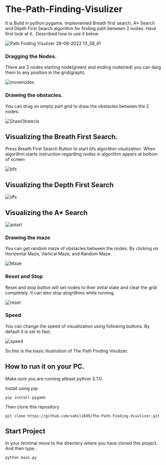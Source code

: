 # The-Path-Finding-Visulizer

It is Build in python pygame. Implemented Breath first search, A* Search and Depth First Search algorithm for finding path between 2 nodes.
Have first look at it.. Described how to use it below.

![Path Finding Visulizer 28-08-2022 13_38_41](https://user-images.githubusercontent.com/52308072/187064418-25d12cbd-3173-42b0-adcc-b315152ac87a.png)


### Dragging the Nodes.
There are 2 nodes starting node(green) and ending node(red) you can darg them to any position in the grid(graph).

![movenodes](https://user-images.githubusercontent.com/52308072/187064920-46c04ca7-2800-4dc7-8c26-864787f5e194.gif)

### Drawing the obstacles.
You can drag on empty part grid to draw the obstacles between the 2 nodes. 

![DrawObstecls](https://user-images.githubusercontent.com/52308072/187067776-8bce03a2-d01d-4d71-a064-695fe0fa468f.gif)


## Visualizing the Breath First Search.
Press Breath First Search Button to start bfs algorithm visulization. When algorithm starts instruction regarding nodes in algorithm appers at bottom of screen

![bfs](https://user-images.githubusercontent.com/52308072/187067818-1aa90971-bf1a-4518-9a43-5d8a14f52ec3.gif)

## Visualizing the Depth First Search

![dfs](https://user-images.githubusercontent.com/52308072/187067968-c59ac1de-eab2-49dc-9751-9f4fe90c04ef.gif)

## Visualizing the A* Search

![astart](https://user-images.githubusercontent.com/52308072/187068358-5025bb0a-5329-41d7-a27c-8ffd9b5f540e.gif)


### Drawing the maze
You can get random maze of obstacles between the nodes. By clicking on Horizental Maze, Vartical Maze, and Random Maze.

![Maze](https://user-images.githubusercontent.com/52308072/187068451-b65849c5-ec48-49b9-acc2-1531091b8b1b.gif)

### Reset and Stop
Reset and stop button will set nodes to their initial state and clear the grid completely. It can also stop alogrithms while running.

![reset](https://user-images.githubusercontent.com/52308072/187068498-611c79fb-4fbe-4c6e-b492-c53e2a7dfdf9.png)

### Speed
You can change the speed of visualization using following buttons. By default it is set to fast.

![speed](https://user-images.githubusercontent.com/52308072/187068569-ecce4cb4-021b-4cca-9d17-c997b1da0cc4.png)

So this is the basic illustration of The Path Finding Visulizer.

## How to run it on your PC.
Make sure you are running atleast python 3.7.0.

Install using pip:
```
pip install pygame
```
Then clone this repository.
```
git clone https://github.com/sahil1699/The-Path-Finding-Visulizer.git
```

## Start Project
In your terminal move to the directory where you have cloned this project.
And then type :
```
python main.py
```
